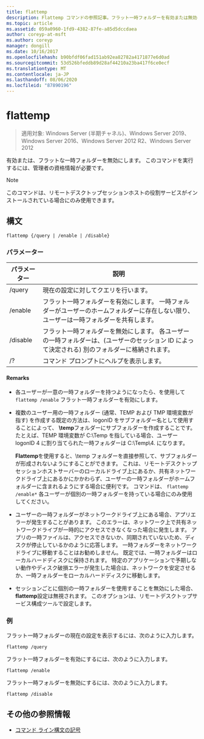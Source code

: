 ```yaml
---
title: flattemp
description: Flattemp コマンドの参照記事。フラット一時フォルダーを有効または無効にします。
ms.topic: article
ms.assetid: 059a0960-1fd9-4382-87fe-a85d5dccdaea
author: coreyp-at-msft
ms.author: coreyp
manager: dongill
ms.date: 10/16/2017
ms.openlocfilehash: b90bfdf06fad151ab92ea82782a4171877e6d0ad
ms.sourcegitcommit: 53d526bfeddb89d28af44210a23ba417f6ce0ecf
ms.translationtype: MT
ms.contentlocale: ja-JP
ms.lasthandoff: 08/06/2020
ms.locfileid: "87890196"
---
```

# <a name="flattemp"></a>flattemp

> 適用対象: Windows Server (半期チャネル)、Windows Server 2019、Windows Server 2016、Windows Server 2012 R2、Windows Server 2012

有効または、フラットな一時フォルダーを無効にします。 このコマンドを実行するには、管理者の資格情報が必要です。

> [!NOTE]
> このコマンドは、リモートデスクトップセッションホストの役割サービスがインストールされている場合にのみ使用できます。

## <a name="syntax"></a>構文

```
flattemp {/query | /enable | /disable}
```

### <a name="parameters"></a>パラメーター

| パラメーター | 説明 |
| --------- | ----------- |
| /query | 現在の設定に対してクエリを行います。 |
| /enable | フラット一時フォルダーを有効にします。 一時フォルダーがユーザーのホームフォルダーに存在しない限り、ユーザーは一時フォルダーを共有します。 |
| /disable | フラット一時フォルダーを無効にします。 各ユーザーの一時フォルダーは、(ユーザーのセッション ID によって決定される) 別のフォルダーに格納されます。 |
| /? | コマンド プロンプトにヘルプを表示します。 |

#### <a name="remarks"></a>Remarks

- 各ユーザーが一意の一時フォルダーを持つようになったら、を使用して `flattemp /enable` フラット一時フォルダーを有効にします。

- 複数のユーザー用の一時フォルダー (通常、TEMP および TMP 環境変数が指す) を作成する既定の方法は、logonID をサブフォルダー名として使用することによって、 **\temp**フォルダーにサブフォルダーを作成することです。 たとえば、TEMP 環境変数が C:\Temp を指している場合、ユーザー logonID 4 に割り当てられた一時フォルダーは C:\Temp\4. になります。

    **Flattemp**を使用すると、\temp フォルダーを直接参照して、サブフォルダーが形成されないようにすることができます。 これは、リモートデスクトップセッションホストサーバーのローカルドライブ上にあるか、共有ネットワークドライブ上にあるかにかかわらず、ユーザーの一時フォルダーがホームフォルダーに含まれるようにする場合に便利です。 コマンドは、 `flattemp /enable*` 各ユーザーが個別の一時フォルダーを持っている場合にのみ使用してください。

- ユーザーの一時フォルダーがネットワークドライブ上にある場合、アプリエラーが発生することがあります。 このエラーは、ネットワーク上で共有ネットワークドライブが一時的にアクセスできなくなった場合に発生します。 アプリの一時ファイルは、アクセスできないか、同期されていないため、ディスクが停止しているかのように応答します。 一時フォルダーをネットワークドライブに移動することはお勧めしません。 既定では、一時フォルダーはローカルハードディスクに保持されます。 特定のアプリケーションで予期しない動作やディスク破損エラーが発生した場合は、ネットワークを安定させるか、一時フォルダーをローカルハードディスクに移動します。

- セッションごとに個別の一時フォルダーを使用することを無効にした場合、 **flattemp**設定は無視されます。 このオプションは、リモートデスクトップサービス構成ツールで設定します。

### <a name="examples"></a>例

フラット一時フォルダーの現在の設定を表示するには、次のように入力します。

```
flattemp /query
```

フラット一時フォルダーを有効にするには、次のように入力します。

```
flattemp /enable
```

フラット一時フォルダーを無効にするには、次のように入力します。

```
flattemp /disable
```

## <a name="additional-references"></a>その他の参照情報

- [コマンド ライン構文の記号](command-line-syntax-key.md)

